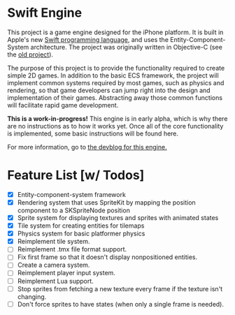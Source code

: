 Swift Engine
===

This project is a game engine designed for the iPhone platform. It is built in Apple's new [Swift programming language](https://developer.apple.com/swift/), and uses the Entity-Component-System architecture. The project was originally written in Objective-C (see the [old project](https://github.com/thelukester92/ecs-engine-for-iphone/)).

The purpose of this project is to provide the functionality required to create simple 2D games. In addition to the basic ECS framework, the project will implement common systems required by most games, such as physics and rendering, so that game developers can jump right into the design and implementation of their games. Abstracting away those common functions will facilitate rapid game development.

**This is a work-in-progress!** This engine is in early alpha, which is why there are no instructions as to how it works yet. Once all of the core functionality is implemented, some basic instructions will be found here.

For more information, go to [the devblog for this engine.](http://devblog.lukesterwebdesign.com/)

# Feature List [w/ Todos]

* [x] Entity-component-system framework
* [x] Rendering system that uses SpriteKit by mapping the position component to a SKSpriteNode position
* [x] Sprite system for displaying textures and sprites with animated states
* [x] Tile system for creating entities for tilemaps
* [x] Physics system for basic platformer physics
* [x] Reimplement tile system.
* [ ] Reimplement .tmx file format support.
* [ ] Fix first frame so that it doesn't display nonpositioned entities.
* [ ] Create a camera system.
* [ ] Reimplement player input system.
* [ ] Reimplement Lua support.
* [ ] Stop sprites from fetching a new texture every frame if the texture isn't changing.
* [ ] Don't force sprites to have states (when only a single frame is needed).